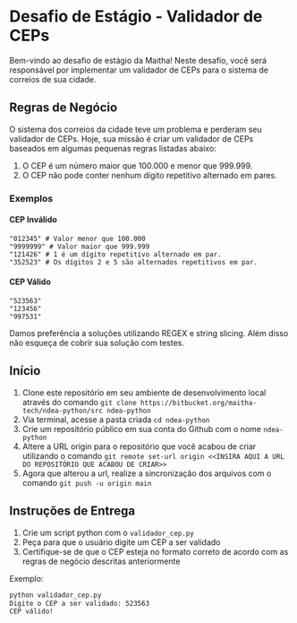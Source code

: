 # Desafio de Estágio - Validador de CEPs

Bem-vindo ao desafio de estágio da Maitha! Neste desafio, você será responsável por implementar um validador de CEPs para o sistema de correios de sua cidade.

## Regras de Negócio

O sistema dos correios da cidade teve um problema e perderam seu validador de CEPs. Hoje, sua missão é criar um validador de CEPs baseados em algumas pequenas regras listadas abaixo:

1. O CEP é um número maior que 100.000 e menor que 999.999.
2. O CEP não pode conter nenhum dígito repetitivo alternado em pares.

### Exemplos

#### CEP Inválido

    "012345" # Valor menor que 100.000
    "9999999" # Valor maior que 999.999
    "121426" # 1 é um dígito repetitivo alternado em par.
    "352523" # Os dígitos 2 e 5 são alternados repetitivos em par.

#### CEP Válido

    "523563"
    "123456"
    "997531"

Damos preferência a soluções utilizando REGEX e string slicing. Além disso não esqueça de cobrir sua solução com testes.

## Início

1. Clone este repositório em seu ambiente de desenvolvimento local através do comando `git clone https://bitbucket.org/maitha-tech/ndea-python/src ndea-python`
2. Via terminal, acesse a pasta criada `cd ndea-python`
3. Crie um repositório público em sua conta do Github com o nome `ndea-python`
4. Altere a URL origin para o repositório que você acabou de criar utilizando o comando `git remote set-url origin <<INSIRA AQUI A URL DO REPOSITÓRIO QUE ACABOU DE CRIAR>>`
5. Agora que alterou a url, realize a sincronização dos arquivos com o comando `git push -u origin main`

## Instruções de Entrega

1. Crie um script python com o `validador_cep.py`
2. Peça para que o usuário digite um CEP a ser validado
3. Certifique-se de que o CEP esteja no formato correto de acordo com as regras de negócio descritas anteriormente

Exemplo:
```bash
python validador_cep.py
Digite o CEP a ser validado: 523563
CEP válido!
```
